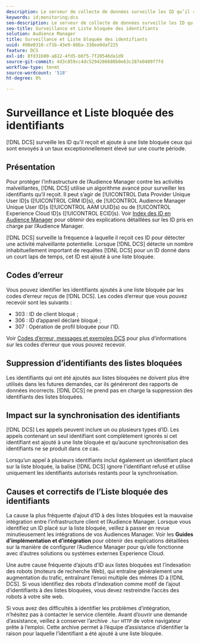```yaml
---
description: Le serveur de collecte de données surveille les ID qu’il reçoit et ajoute à une liste bloquée ceux qui sont envoyés à un taux exceptionnellement élevé sur une courte période.
keywords: id;monitoring;dcs
seo-description: Le serveur de collecte de données surveille les ID qu’il reçoit et ajoute à une liste bloquée ceux qui sont envoyés à un taux exceptionnellement élevé sur une courte période.
seo-title: Surveillance et Liste bloquée des identifiants
solution: Audience Manager
title: Surveillance et Liste bloquée des identifiants
uuid: 498e0316-cf1b-43e9-88ba-338ee0daf225
feature: DCS
exl-id: 8fd31b00-a822-4fd5-b6f5-7f20546da1d9
source-git-commit: 4d3c859cc4dc5294286680b0e63c287e0409f7fd
workflow-type: tm+mt
source-wordcount: '518'
ht-degree: 0%

---
```


# Surveillance et Liste bloquée des identifiants

[!DNL DCS] surveille les ID qu’il reçoit et ajoute à une liste bloquée ceux qui sont envoyés à un taux exceptionnellement élevé sur une courte période.

## Présentation

Pour protéger l’infrastructure de l’Audience Manager contre les activités malveillantes, [!DNL DCS] utilise un algorithme avancé pour surveiller les identifiants qu’il reçoit. Il peut s’agir de [!UICONTROL Data Provider Unique User ID]s ([!UICONTROL CRM ID]s), de [!UICONTROL Audience Manager Unique User ID]s ([!UICONTROL AAM UUID]s) ou de [!UICONTROL Experience Cloud ID]s ([!UICONTROL ECID]s). Voir [Index des ID en Audience Manager](../../../reference/ids-in-aam.md) pour obtenir des explications détaillées sur les ID pris en charge par l’Audience Manager.

[!DNL DCS] surveille la fréquence à laquelle il reçoit ces ID pour détecter une activité malveillante potentielle. Lorsque [!DNL DCS] détecte un nombre inhabituellement important de requêtes [!DNL DCS] pour un ID donné dans un court laps de temps, cet ID est ajouté à une liste bloquée.

## Codes d’erreur

Vous pouvez identifier les identifiants ajoutés à une liste bloquée par les codes d’erreur reçus de [!DNL DCS]. Les codes d’erreur que vous pouvez recevoir sont les suivants :

* 303 : ID de client bloqué ;
* 306 : ID d’appareil déclaré bloqué ;
* 307 : Opération de profil bloquée pour l’ID.

Voir [Codes d’erreur, messages et exemples DCS](dcs-error-codes.md) pour plus d’informations sur les codes d’erreur que vous pouvez recevoir.

## Suppression d’identifiants des listes bloquées

Les identifiants qui ont été ajoutés aux listes bloquées ne doivent plus être utilisés dans les futures demandes, car ils généreront des rapports de données incorrects. [!DNL DCS] ne prend pas en charge la suppression des identifiants des listes bloquées.

## Impact sur la synchronisation des identifiants

[!DNL DCS] Les appels peuvent inclure un ou plusieurs types d’ID. Les appels contenant un seul identifiant sont complètement ignorés si cet identifiant est ajouté à une liste bloquée et qu’aucune synchronisation des identifiants ne se produit dans ce cas.

Lorsqu’un appel à plusieurs identifiants inclut également un identifiant placé sur la liste bloquée, la balise [!DNL DCS] ignore l’identifiant refusé et utilise uniquement les identifiants autorisés restants pour la synchronisation.

## Causes et correctifs de l’Liste bloquée des identifiants

La cause la plus fréquente d’ajout d’ID à des listes bloquées est la mauvaise intégration entre l’infrastructure client et l’Audience Manager. Lorsque vous identifiez un ID placé sur la liste bloquée, veillez à passer en revue minutieusement les intégrations de vos Audiences Manager. Voir les **Guides d’implémentation et d’intégration** pour obtenir des explications détaillées sur la manière de configurer l’Audience Manager pour qu’elle fonctionne avec d’autres solutions ou systèmes externes Experience Cloud.

Une autre cause fréquente d’ajouts d’ID aux listes bloquées est l’indexation des robots (moteurs de recherche Web), qui entraîne généralement une augmentation du trafic, entraînant l’envoi multiple des mêmes ID à [!DNL DCS]. Si vous identifiez des robots d’indexation comme motif de l’ajout d’identifiants à des listes bloquées, vous devez restreindre l’accès des robots à votre site web.

Si vous avez des difficultés à identifier les problèmes d’intégration, n’hésitez pas à contacter le service clientèle. Avant d’ouvrir une demande d’assistance, veillez à conserver l’archive `.har` `HTTP` de votre navigateur prête à l’emploi. Cette archive permet à l’équipe d’assistance d’identifier la raison pour laquelle l’identifiant a été ajouté à une liste bloquée.
